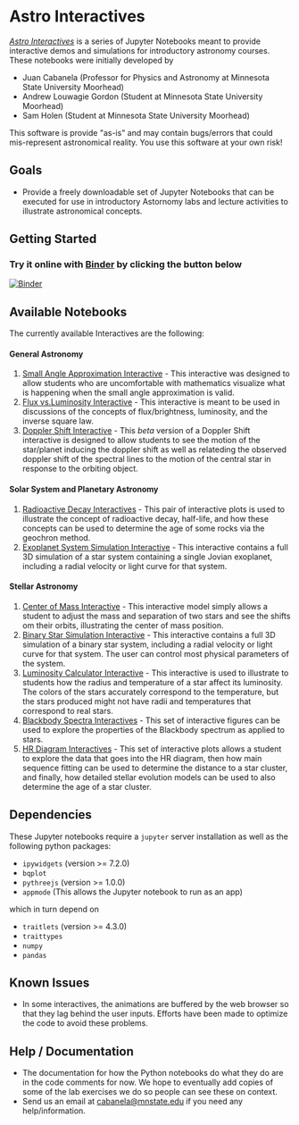 Astro Interactives
==================

[*Astro Interactives*](https://juancab.github.io/AstroInteractives/) is a series of Jupyter Notebooks meant to provide 
interactive demos and simulations for introductory astronomy courses.  These notebooks were initially developed by 
- Juan Cabanela (Professor for Physics and Astronomy at Minnesota State University Moorhead)
- Andrew Louwagie Gordon (Student at Minnesota State University Moorhead)
- Sam Holen (Student at Minnesota State University Moorhead)

This software is provide "as-is" and may contain bugs/errors that could  mis-represent astronomical reality.  You use this software at your own risk!

Goals
-----

-   Provide a freely downloadable set of Jupyter Notebooks that can be executed for use in introductory Astornomy labs and lecture activities to illustrate astronomical concepts.

Getting Started
---------------

### Try it online with [Binder](http://mybinder.org/) by clicking the button below

[![Binder](https://mybinder.org/badge.svg)](https://mybinder.org/v2/gh/JuanCab/AstroInteractives/master?filepath=index.ipynb)


Available Notebooks
-------------------
The currently available Interactives are the following:

#### General Astronomy
1. [Small Angle Approximation Interactive](Interactives/SmallAngleEquation.ipynb) - This interactive was designed to allow students who are uncomfortable with mathematics visualize what is happening when the small angle approximation is valid.
2. [Flux vs.Luminosity Interactive](Interactives/FluxVsLuminositySimulation.ipynb) - This interactive is meant to be used in discussions of the concepts of flux/brightness, luminosity, and the inverse square law.
3. [Doppler Shift Interactive](Interactives/DopplerShift.ipynb) - This *beta* version of a Doppler Shift interactive is designed to allow students to see the motion of the star/planet inducing the doppler shift as well as relateding the observed doppler shift of the spectral lines to the motion of the central star in response to the orbiting object.

#### Solar System and Planetary Astronomy
1. [Radioactive Decay Interactives](Interactives/Radioactivity.ipynb)  - This pair of interactive plots is used to illustrate the concept of radioactive decay, half-life, and how these concepts can be used to determine the age of some rocks via the geochron method.
2. [Exoplanet System Simulation Interactive](Interactives/Exoplanet_Sim.ipynb) -  This interactive contains a full 3D simulation of a star system containing a single Jovian exoplanet, including a radial velocity or light curve for that system. 

#### Stellar Astronomy
1. [Center of Mass Interactive](Interactives/Center_of_Mass.ipynb) - This interactive model simply allows a student to adjust the mass and separation of two stars and see the shifts om their orbits, illustrating the center of mass position.
2. [Binary Star Simulation Interactive](Interactives/Binary_Star_Sim.ipynb) -  This interactive contains a full 3D simulation of a binary star system, including a radial velocity or light curve for that system.  The user can control most physical parameters of the system.
3. [Luminosity Calculator Interactive](Interactives/LuminosityCalculator.ipynb)  - This interactive is used to illustrate to students how the radius and temperature of a star affect its luminosity.  The colors of the stars accurately correspond to the temperature, but the stars produced might not have radii and temperatures that correspond to real stars.
4. [Blackbody Spectra Interactives](Interactives/Blackbody_Simulation.ipynb) - This set of interactive figures can be used to explore the properties of the Blackbody spectrum as applied to stars.  
5. [HR Diagram Interactives](Interactives/HR_Diagram.ipynb) - This set of interactive plots allows a student to explore the data that goes into the HR diagram, then how main sequence fitting can be used to determine the distance to a star cluster, and finally, how detailed stellar evolution models can be used to also determine the age of a star cluster.


Dependencies
------------

These Jupyter notebooks require a `jupyter` server installation as well as the following python packages:

- `ipywidgets` (version >= 7.2.0)
- `bqplot`
- `pythreejs` (version >= 1.0.0)
- `appmode` (This allows the Jupyter notebook to run as an app)

which in turn depend on

- `traitlets` (version >= 4.3.0)
- `traittypes`
- `numpy`
- `pandas`


Known Issues
------------
- In some interactives, the animations are buffered by the web browser so that they lag behind the user inputs.  Efforts have been made to optimize the code to avoid these problems.

Help / Documentation
--------------------

- The documentation for how the Python notebooks do what they do are in the code comments for now.  We hope to eventually add copies of some of the lab exercises we do so people can see these on context.
- Send us an email at cabanela@mnstate.edu if you need any help/information.

